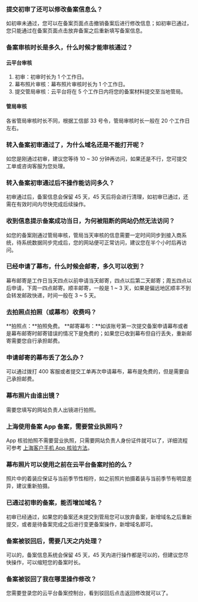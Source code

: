 ### 提交初审了还可以修改备案信息么？

如初审未通过，您可以在备案页面点击撤销备案后进行修改信息；如初审已通过，您只能通过在备案页面点击放弃备案之后重新填写备案信息。

### 备案审核时长是多久，什么时候才能审核通过？
#### 云平台审核
1. 初审：初审时长为 1 个工作日。
2. 幕布照片审核：幕布照片审核时长为 1 个工作日。
3. 提交管局审核：云平台将在 5 个工作日内将您的备案材料提交至当地管局。

#### 管局审核
各省管局审核时长不同，根据工信部 33 号令，管局审核时长一般在 20 个工作日左右。

### 转入备案初审通过了，为什么域名还是不能打开呢？

如您是刚通过初审，建议您等待 10 ~ 30 分钟再访问，如果还是不行，您可提交工单或咨询客服为您处理。

### 转入备案初审通过后不操作能访问多久？

初审通过后，备案信息会保留 45 天，45 天后将会进行清理，如初审已通过，还需在有效时间内尽快完成后续操作。

### 收到信息提示备案成功当日，为何被阻断的网站仍然无法访问？
如您的备案刚通过管局审核，管局当天审核的信息需要一定时间同步到接入商系统，待系统数据同步完成后，您的网站便可正常访问，建议您在半个小时后再访问。

### 已经申请了幕布，什么时候会邮寄，多久可以收到？

幕布邮寄是工作日当天四点以前申请当天邮寄，四点以后第二天邮寄；周五四点以后申请，下周一四点邮寄。顺丰邮寄，一般是 1 ~ 3 天，如果是偏远地区顺丰不到会转发邮政快递，时间一般在 3 ~ 5 天。

### 去拍照点拍照（或幕布）收费吗？

**拍照点：**拍照免费。
**邮寄幕布：**如该账号第一次提交备案申请幕布或者是幕布邮寄时邮寄错误的情况下是免费的；如果您已收到幕布但自行丢失，重新邮寄需要您自行承担邮费。

### 申请邮寄的幕布丢了怎么办？

可以通过拨打 400 客服或者提交工单再次申请幕布，幕布是免费的，但是需要自己承担邮费。

### 幕布照片由谁出镜？

需要您填写的网站负责人出镜进行拍照。

### 上海使用备案 App 备案，需要营业执照吗？

App 核验拍照不需要营业执照，只需要网站负责人身份证件就可以了，详细流程可参考  [上海客户手机 App 核验方法](/document/product/243/9591#11..E4.B8.8A.E6.B5.B7.E5.AE.A2.E6.88.B7.E6.89.8B.E6.9C.BAapp.E6.A0.B8.E9.AA.8C.E6.96.B9.E6.B3.95)。

### 幕布照片可以使用之前在云平台备案时拍的么？

照片中的着装应保证与当前季节性相符，如之前照片拍摄着装与当前季节有明显差异，建议重新拍摄。

### 已通过初审的备案，能否增加域名？

初审已经通过，如果您的备案还未提交到管局您可以放弃备案，新增域名之后重新提交，或者是待备案完成之后进行变更备案操作，新增域名即可。

### 备案被驳回后，需要几天之内处理？

可以的，备案信息系统会保留 45 天，45 天内进行操作都是可以的，但建议您尽快操作，可以缩短您的备案时长。

### 备案被驳回了我在哪里操作修改？

您需要登录您的云平台备案控制台，看到驳回后点击返回修改就可以了。
